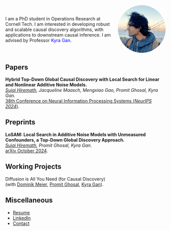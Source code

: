 
<meta name="google-site-verification" content="Wby9p_eTBuhZCnwZryTc8LsCvXkjgZVVj4wgx9D_e90" />

<div style="display: flex; align-items: center;">
  <div style="flex: 1;">
    I am a PhD student in Operations Research at Cornell Tech. I am interested in developing robust and scalable causal discovery algorithms, with applications to downstream causal inference. I am advised by Professor <a href="https://kyra-gan.github.io/" target="_blank" style="text-decoration: none; color: blue;">Kyra Gan</a>.
  </div>
  <div style="margin-left: 20px;">
    <img src="Hiremath, Sujai.png" alt="Your Name" style="width:150px; border-radius:50%;">
  </div>
</div>




## Papers
**Hybrid Top-Down Global Causal Discovery with Local Search for Linear and Nonlinear Additive Noise Models.**  
  *<span style="text-decoration: underline;">Sujai Hiremath</span>, Jacqueline Maasch, Mengxiao Gao, Promit Ghosal, Kyra Gan.*  
  [38th Conference on Neural Information Processing Systems (*NeurIPS 2024*)](https://openreview.net/pdf?id=xnmm1jThkv).

## Preprints
**LoSAM: Local Search in Additive Noise Models with Unmeasured Confounders, a Top-Down Global Discovery Approach.**  
  *<span style="text-decoration: underline;">Sujai Hiremath</span>, Promit Ghosal, Kyra Gan.*  
  [arXiv October 2024](https://arxiv.org/abs/2410.11759).

## Working Projects
Diffusion is All You Need (for Causal Discovery)  
  (with [Dominik Meier](https://dominikmeier.io/), [Promit Ghosal](https://sites.google.com/view/promit-ghosal/home), [Kyra Gan](https://kyra-gan.github.io/)).

## Miscellaneous
- [Resume](Resume.pdf)
- [LinkedIn](https://www.linkedin.com/in/sujaihiremath/)
- [Contact](mailto:sh2583&#64;cornell&#46;edu)











